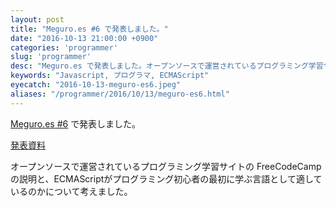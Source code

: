 ```yaml
---
layout: post
title: "Meguro.es #6 で発表しました。"
date: "2016-10-13 21:00:00 +0900"
categories: 'programmer'
slug: 'programmer'
desc: "Meguro.es で発表しました。オープンソースで運営されているプログラミング学習サイトの FreeCodeCampの説明と、ECMAScriptがプログラミング初心者の最初に学ぶ言語として適しているのかについて考えました。"
keywords: "Javascript, プログラマ, ECMAScript"
eyecatch: "2016-10-13-meguro-es6.jpeg"
aliases: "/programmer/2016/10/13/meguro-es6.html"
---
```

<amp-img src="https://blog.regonn.tokyo/images/2016-10-13-meguro-es6.jpeg" alt="javascriptのココがすばらしい" width="670px" height="480px" layout="responsive" ></amp-img>

[Meguro.es #6](http://meguroes.connpass.com/event/39081/) で発表しました。

[発表資料](http://www.slideshare.net/kentatanoue1/ecmascriptjavascript-meguro-es6/)

オープンソースで運営されているプログラミング学習サイトの FreeCodeCamp の説明と、ECMAScriptがプログラミング初心者の最初に学ぶ言語として適しているのかについて考えました。
